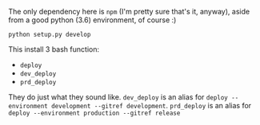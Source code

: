 The only dependency here is `npm` (I'm pretty sure that's it, anyway), aside from a good python (3.6) environment, of course :)

`python setup.py develop`

This install 3 bash function:

* `deploy`
* `dev_deploy`
* `prd_deploy`

They do just what they sound like. `dev_deploy` is an alias for `deploy --environment development --gitref development`.
`prd_deploy` is an alias for `deploy --environment production --gitref release`
